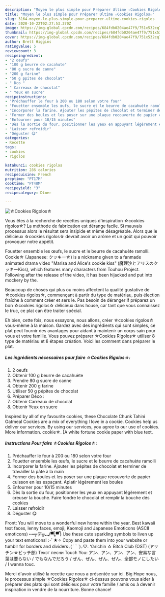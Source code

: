 ```yaml
---
description: "Moyen le plus simple pour Préparer Ultime ☆Cookies Rigolos☆"
title: "Moyen le plus simple pour Préparer Ultime ☆Cookies Rigolos☆"
slug: 3164-moyen-le-plus-simple-pour-preparer-ultime-cookies-rigolos
date: 2020-10-22T02:27:53.370Z
image: https://img-global.cpcdn.com/recipes/684fdb0204ae47f9/751x532cq70/☆cookies-rigolos☆-photo-principale-de-la-recette.jpg
thumbnail: https://img-global.cpcdn.com/recipes/684fdb0204ae47f9/751x532cq70/☆cookies-rigolos☆-photo-principale-de-la-recette.jpg
cover: https://img-global.cpcdn.com/recipes/684fdb0204ae47f9/751x532cq70/☆cookies-rigolos☆-photo-principale-de-la-recette.jpg
author: Brett Higgins
ratingvalue: 5
reviewcount: 3
recipeingredient:
- "2 oeufs"
- "100 g beurre de cacahute"
- "80 g sucre de canne"
- "200 g farine"
- "50 g ppites de chocolat"
- " Dco "
- " Carreaux de chocolat"
- " Yeux en sucre"
recipeinstructions:
- "Préchauffer le four à 200 ou 180 selon votre four"
- "Fouetter ensemble les œufs, le sucre et le beurre de cacahuète ramolli"
- "Incorporer la farine. Ajouter les pépites de chocolat et terminer de travailler la pâte à la main"
- "Former des boules et les poser sur une plaque recouverte de papier cuisson en les espaçant. Aplatir légèrement les boules"
- "Enfourner pour 10/15 minutes"
- "Dès la sortie du four, positionner les yeux en appuyant légèrement et creuser la bouche. Faire fondre le chocolat et remplir la bouche dés cookies"
- "Laisser refroidir"
- "Déguster 😋"
categories:
- Recette
tags:
- cookies
- rigolos

katakunci: cookies rigolos 
nutrition: 286 calories
recipecuisine: French
preptime: "PT17M"
cooktime: "PT48M"
recipeyield: "3"
recipecategory: Dîner

---
```



![☆Cookies Rigolos☆](https://img-global.cpcdn.com/recipes/684fdb0204ae47f9/751x532cq70/☆cookies-rigolos☆-photo-principale-de-la-recette.jpg)

Vous êtes à la recherche de recettes uniques d'inspiration ☆cookies rigolos☆? La méthode de fabrication est dérange facile. Si mauvais processus alors le résultat sera insipide et même désagréable. Alors que le délicieux ☆cookies rigolos☆ devrait avoir un arôme et un goût qui pouvoir provoquer notre appétit.

Fouetter ensemble les œufs, le sucre et le beurre de cacahuète ramolli. Cookie☆ (Japanese: クッキー☆) is a nickname given to a fanmade animated drama video &#34;Marisa and Alice&#39;s cookie kiss&#34; (魔理沙とアリスのクッキーKiss), which features many characters from Touhou Project. Following after the release of the video, it has been hijacked and put into mockery by the.

Beaucoup de choses qui plus ou moins affectent la qualité gustative de ☆cookies rigolos☆, commençant à partir du type de matériau, puis élection fraîche à comment créer et sers le. Pas besoin de déranger if préparez un bon ☆cookies rigolos☆ délicieux dans house, car tant que vous connaissez le truc, ce plat can être traiter spécial.


Eh bien, cette fois, nous essayons, nous allons, créer ☆cookies rigolos☆ vous-même à la maison. Gardez avec des ingrédients qui sont simples, ce plat peut fournir des avantages pour aidant à maintenir un corps sain pour vous et votre famille. Vous pouvez préparer ☆Cookies Rigolos☆ utiliser 8 type de matériau et 8 étapes création. Voici les comment dans préparer le plat.

<!--inarticleads1-->

##### Les ingrédients nécessaires pour faire ☆Cookies Rigolos☆:

1.  2 oeufs
1. Obtenir 100 g beurre de cacahuète
1. Prendre 80 g sucre de canne
1. Obtenir 200 g farine
1. Utiliser 50 g pépites de chocolat
1. Préparer  Déco :
1. Obtenir  Carreaux de chocolat
1. Obtenir  Yeux en sucre


Inspired by all of my favourite cookies, these Chocolate Chunk Tahini Oatmeal Cookies are a mix of everything I love in a cookie. Cookies help us deliver our services. By using our services, you agree to our use of cookies. More information. cookie☆. [A white fortune cookie paper with blue text. 

<!--inarticleads2-->

##### Instructions Pour faire ☆Cookies Rigolos☆:

1. Préchauffer le four à 200 ou 180 selon votre four
1. Fouetter ensemble les œufs, le sucre et le beurre de cacahuète ramolli
1. Incorporer la farine. Ajouter les pépites de chocolat et terminer de travailler la pâte à la main
1. Former des boules et les poser sur une plaque recouverte de papier cuisson en les espaçant. Aplatir légèrement les boules
1. Enfourner pour 10/15 minutes
1. Dès la sortie du four, positionner les yeux en appuyant légèrement et creuser la bouche. Faire fondre le chocolat et remplir la bouche dés cookies
1. Laisser refroidir
1. Déguster 😋


Front: You will move to a wonderful new home within the year. Best kawaii text faces, lenny faces, emoji, Kaomoji and Japanese Emoticons (ASCII emoticons) ╾━╤デ╦︻(▀̿Ĺ̯▀̿ ̿) Use these cute sparkling symbols to liven up your text emoticons! :･ﾟ★✧ Copy and paste them into your website or tumblr for borders and dividers⸜( ˙ ˘ ˙)⸝♡. Yarichin ☆ Bitch Club (OST) (ヤリチン☆ビッチ部) Текст песни Touch You: アン、アン、アン、アン、安易な言葉は要らない / でもなんでだろう / ぜん、ぜん、ぜん、ぜん、全部モノにしたい / I wanna touc. 


Merci d'avoir utilisé la recette que nous a présentée sur ici. Big Hope nous, le processus simple ☆Cookies Rigolos☆ ci-dessus pouvons vous aider à préparer des plats qui sont délicieux pour votre famille / amis ou à devenir inspiration in vendre de la nourriture. Bonne chance!
